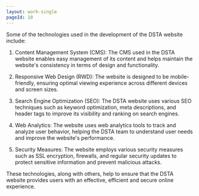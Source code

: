```yaml
---
layout: work-single
pageId: 10
---
```


Some of the technologies used in the development of the DSTA website include:

1. Content Management System (CMS): The CMS used in the DSTA website enables easy management of its content and helps maintain the website's consistency in terms of design and functionality.

2. Responsive Web Design (RWD): The website is designed to be mobile-friendly, ensuring optimal viewing experience across different devices and screen sizes.

3. Search Engine Optimization (SEO): The DSTA website uses various SEO techniques such as keyword optimization, meta descriptions, and header tags to improve its visibility and ranking on search engines.

4. Web Analytics: The website uses web analytics tools to track and analyze user behavior, helping the DSTA team to understand user needs and improve the website's performance.

5. Security Measures: The website employs various security measures such as SSL encryption, firewalls, and regular security updates to protect sensitive information and prevent malicious attacks.

These technologies, along with others, help to ensure that the DSTA website provides users with an effective, efficient and secure online experience.